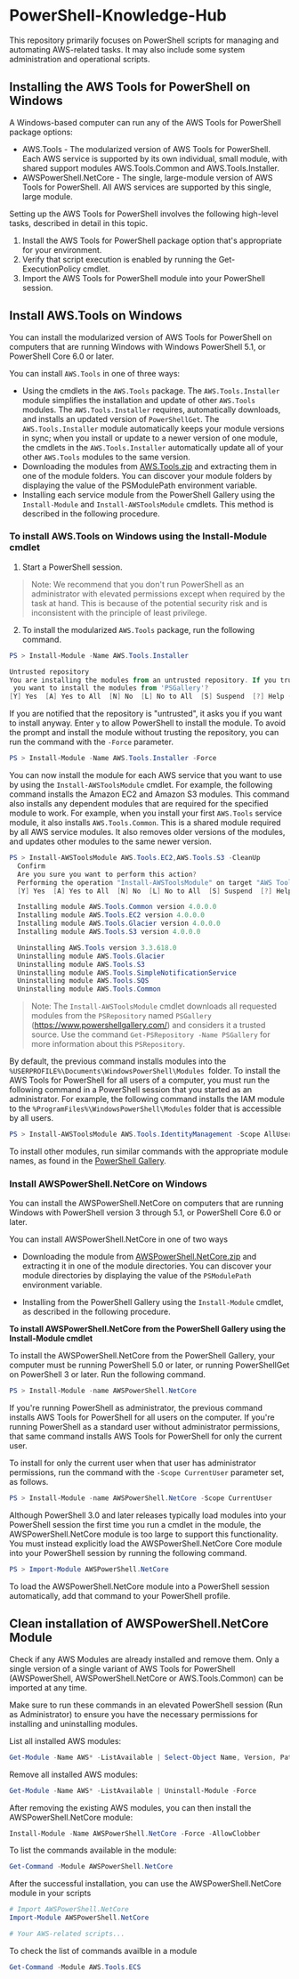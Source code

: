 # PowerShell-Knowledge-Hub
This repository primarily focuses on PowerShell scripts for managing and automating AWS-related tasks. It may also include some system administration and operational scripts.

## Installing the AWS Tools for PowerShell on Windows
A Windows-based computer can run any of the AWS Tools for PowerShell package options:
- AWS.Tools - The modularized version of AWS Tools for PowerShell. Each AWS service is supported by its own individual, small module, with shared support modules AWS.Tools.Common and AWS.Tools.Installer.
- AWSPowerShell.NetCore - The single, large-module version of AWS Tools for PowerShell. All AWS services are supported by this single, large module.

Setting up the AWS Tools for PowerShell involves the following high-level tasks, described in detail in this topic.
1. Install the AWS Tools for PowerShell package option that's appropriate for your environment.
2. Verify that script execution is enabled by running the Get-ExecutionPolicy cmdlet.
3. Import the AWS Tools for PowerShell module into your PowerShell session.

## Install AWS.Tools on Windows
You can install the modularized version of AWS Tools for PowerShell on computers that are running Windows with Windows PowerShell 5.1, or PowerShell Core 6.0 or later. 

You can install `AWS.Tools` in one of three ways:

- Using the cmdlets in the `AWS.Tools` package. The `AWS.Tools.Installer` module simplifies the installation and update of other `AWS.Tools` modules. The `AWS.Tools.Installer` requires, automatically downloads, and installs an updated version of `PowerShellGet`. The `AWS.Tools.Installer` module automatically keeps your module versions in sync; when you install or update to a newer version of one module, the cmdlets in the `AWS.Tools.Installer` automatically update all of your other `AWS.Tools` modules to the same version.
- Downloading the modules from [AWS.Tools.zip](https://sdk-for-net.amazonwebservices.com/ps/v4/latest/AWS.Tools.zip) and extracting them in one of the module folders. You can discover your module folders by displaying the value of the PSModulePath environment variable.
- Installing each service module from the PowerShell Gallery using the `Install-Module` and `Install-AWSToolsModule` cmdlets. This method is described in the following procedure.

### To install AWS.Tools on Windows using the Install-Module cmdlet
1. Start a PowerShell session.

> Note:
We recommend that you don't run PowerShell as an administrator with elevated permissions except when required by the task at hand. This is because of the potential security risk and is inconsistent with the principle of least privilege.

2. To install the modularized `AWS.Tools` package, run the following command.

```PowerShell
PS > Install-Module -Name AWS.Tools.Installer

Untrusted repository
You are installing the modules from an untrusted repository. If you trust this repository, change its InstallationPolicy value by running the Set-PSRepository cmdlet. Are you sure
 you want to install the modules from 'PSGallery'?
[Y] Yes  [A] Yes to All  [N] No  [L] No to All  [S] Suspend  [?] Help (default is "N"): y
```
If you are notified that the repository is "untrusted", it asks you if you want to install anyway. Enter `y` to allow PowerShell to install the module. To avoid the prompt and install the module without trusting the repository, you can run the command with the `-Force` parameter.

```PowerShell
PS > Install-Module -Name AWS.Tools.Installer -Force
```
You can now install the module for each AWS service that you want to use by using the `Install-AWSToolsModule` cmdlet. For example, the following command installs the Amazon EC2 and Amazon S3 modules. This command also installs any dependent modules that are required for the specified module to work. For example, when you install your first `AWS.Tools` service module, it also installs `AWS.Tools.Common`. This is a shared module required by all AWS service modules. It also removes older versions of the modules, and updates other modules to the same newer version.

```PowerShell
PS > Install-AWSToolsModule AWS.Tools.EC2,AWS.Tools.S3 -CleanUp
  Confirm
  Are you sure you want to perform this action?
  Performing the operation "Install-AWSToolsModule" on target "AWS Tools version 4.0.0.0".
  [Y] Yes  [A] Yes to All  [N] No  [L] No to All  [S] Suspend  [?] Help (default is "Y"):

  Installing module AWS.Tools.Common version 4.0.0.0
  Installing module AWS.Tools.EC2 version 4.0.0.0
  Installing module AWS.Tools.Glacier version 4.0.0.0
  Installing module AWS.Tools.S3 version 4.0.0.0

  Uninstalling AWS.Tools version 3.3.618.0
  Uninstalling module AWS.Tools.Glacier
  Uninstalling module AWS.Tools.S3
  Uninstalling module AWS.Tools.SimpleNotificationService
  Uninstalling module AWS.Tools.SQS
  Uninstalling module AWS.Tools.Common
```
> Note:
The `Install-AWSToolsModule` cmdlet downloads all requested modules from the `PSRepository` named `PSGallery` (https://www.powershellgallery.com/) and considers it a trusted source. Use the command `Get-PSRepository -Name PSGallery` for more information about this `PSRepository`.

By default, the previous command installs modules into the `%USERPROFILE%\Documents\WindowsPowerShell\Modules `folder. To install the AWS Tools for PowerShell for all users of a computer, you must run the following command in a PowerShell session that you started as an administrator. For example, the following command installs the IAM module to the `%ProgramFiles%\WindowsPowerShell\Modules` folder that is accessible by all users.

```PowerShell
PS > Install-AWSToolsModule AWS.Tools.IdentityManagement -Scope AllUsers
```
To install other modules, run similar commands with the appropriate module names, as found in the [PowerShell Gallery](https://www.powershellgallery.com/packages?q=aws).

### Install AWSPowerShell.NetCore on Windows

You can install the AWSPowerShell.NetCore on computers that are running Windows with PowerShell version 3 through 5.1, or PowerShell Core 6.0 or later.

You can install AWSPowerShell.NetCore in one of two ways

- Downloading the module from [AWSPowerShell.NetCore.zip](https://sdk-for-net.amazonwebservices.com/ps/v4/latest/AWSPowerShell.NetCore.zip) and extracting it in one of the module directories. You can discover your module directories by displaying the value of the `PSModulePath` environment variable.

- Installing from the PowerShell Gallery using the `Install-Module` cmdlet, as described in the following procedure.

**To install AWSPowerShell.NetCore from the PowerShell Gallery using the Install-Module cmdlet**

To install the AWSPowerShell.NetCore from the PowerShell Gallery, your computer must be running PowerShell 5.0 or later, or running PowerShellGet on PowerShell 3 or later. Run the following command.

```PowerShell
PS > Install-Module -name AWSPowerShell.NetCore
```
If you're running PowerShell as administrator, the previous command installs AWS Tools for PowerShell for all users on the computer. If you're running PowerShell as a standard user without administrator permissions, that same command installs AWS Tools for PowerShell for only the current user.

To install for only the current user when that user has administrator permissions, run the command with the `-Scope CurrentUser` parameter set, as follows.

```PowerShell
PS > Install-Module -name AWSPowerShell.NetCore -Scope CurrentUser
```
Although PowerShell 3.0 and later releases typically load modules into your PowerShell session the first time you run a cmdlet in the module, the AWSPowerShell.NetCore module is too large to support this functionality. You must instead explicitly load the AWSPowerShell.NetCore Core module into your PowerShell session by running the following command.

```PowerShell
PS > Import-Module AWSPowerShell.NetCore
```
To load the AWSPowerShell.NetCore module into a PowerShell session automatically, add that command to your PowerShell profile.

## Clean installation of AWSPowerShell.NetCore Module
Check if any AWS Modules are already installed and remove them. Only a single version of a single variant of AWS Tools for PowerShell (AWSPowerShell, AWSPowerShell.NetCore or 
AWS.Tools.Common) can be imported at any time.

Make sure to run these commands in an elevated PowerShell session (Run as Administrator) to ensure you have the necessary permissions for installing and uninstalling modules.

List all installed AWS modules:

```PowerShell
Get-Module -Name AWS* -ListAvailable | Select-Object Name, Version, Path
```
Remove all installed AWS modules:
```PowerShell
Get-Module -Name AWS* -ListAvailable | Uninstall-Module -Force
```
After removing the existing AWS modules, you can then install the AWSPowerShell.NetCore module:

```PowerShell
Install-Module -Name AWSPowerShell.NetCore -Force -AllowClobber
```
To list the commands available in the module:

```PowerShell
Get-Command -Module AWSPowerShell.NetCore
```

After the successful installation, you can use the AWSPowerShell.NetCore module in your scripts

```PowerShell
# Import AWSPowerShell.NetCore
Import-Module AWSPowerShell.NetCore

# Your AWS-related scripts...
```

To check the list of commands availble in a module

```PowerShell
Get-Command -Module AWS.Tools.ECS
```
